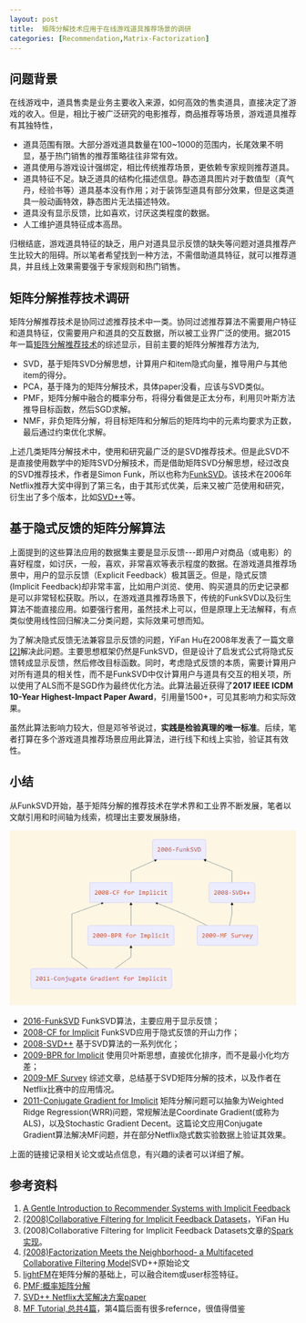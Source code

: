 ```yaml
---
layout: post
title:  矩阵分解技术应用于在线游戏道具推荐场景的调研
categories: [Recommendation,Matrix-Factorization]
---
```




## 问题背景

在线游戏中，道具售卖是业务主要收入来源，如何高效的售卖道具，直接决定了游戏的收入。但是，相比于被广泛研究的电影推荐，商品推荐等场景，游戏道具推荐有其独特性，

* 道具范围有限。大部分游戏道具数量在100~1000的范围内，长尾效果不明显，基于热门销售的推荐策略往往非常有效。
* 道具使用与游戏设计强绑定，相比传统推荐场景，更依赖专家规则推荐道具。
* 道具特征不足。缺乏道具的结构化描述信息。静态道具图片对于数值型（真气丹，经验书等）道具基本没有作用；对于装饰型道具有部分效果，但是这类道具一般动画特效，静态图片无法描述特效。
* 道具没有显示反馈，比如喜欢，讨厌这类程度的数据。
* 人工维护道具特征成本高昂。

归根结底，游戏道具特征的缺乏，用户对道具显示反馈的缺失等问题对道具推荐产生比较大的阻碍。所以笔者希望找到一种方法，不需借助道具特征，就可以推荐道具，并且线上效果需要强于专家规则和热门销售。



## 矩阵分解推荐技术调研

矩阵分解推荐技术是协同过滤推荐技术中一类。协同过滤推荐算法不需要用户特征和道具特征，仅需要用户和道具的交互数据，所以被工业界广泛的使用。据2015年一篇[矩阵分解推荐技术](https://www.sciencedirect.com/science/article/pii/S1877050915007462)的综述显示，目前主要的矩阵分解推荐方法为,

- SVD，基于矩阵SVD分解思想，计算用户和item隐式向量，推导用户与其他item的得分。
- PCA，基于降为的矩阵分解技术，具体paper没看，应该与SVD类似。
- PMF，矩阵分解中融合的概率分布，将得分看做是正太分布，利用贝叶斯方法推导目标函数，然后SGD求解。
- NMF，非负矩阵分解，将目标矩阵和分解后的矩阵均中的元素均要求为正数，最后通过约束优化求解。

上述几类矩阵分解技术中，使用和研究最广泛的是SVD推荐技术。但是此SVD不是直接使用数学中的矩阵SVD分解技术，而是借助矩阵SVD分解思想，经过改良的SVD推荐技术，作者是Simon Funk，所以也称为[FunkSVD](http://sifter.org/simon/journal/20061211.html)。该技术在2006年Netflix推荐大奖中得到了第三名，由于其形式优美，后来又被广范使用和研究，衍生出了多个版本，比如[SVD++](http://www.cs.rochester.edu/twiki/pub/Main/HarpSeminar/Factorization_Meets_the_Neighborhood-_a_Multifaceted_Collaborative_Filtering_Model.pdf)等。



## 基于隐式反馈的矩阵分解算法

上面提到的这些算法应用的数据集主要是显示反馈---即用户对商品（或电影）的喜好程度，如讨厌，一般，喜欢，非常喜欢等表示程度的数据。在游戏道具推荐场景中，用户的显示反馈（Explicit Feedback）极其匮乏。但是，隐式反馈(Implicit Feedback)却非常丰富，比如用户浏览、使用、购买道具的历史记录都是可以非常轻松获取。所以，在游戏道具推荐场景下，传统的FunkSVD以及衍生算法不能直接应用。如要强行套用，虽然技术上可以，但是原理上无法解释，有点类似使用线性回归解决二分类问题，实际效果可想而知。

为了解决隐式反馈无法兼容显示反馈的问题，YiFan Hu在2008年发表了一篇文章[[2]](http://yifanhu.net/PUB/cf.pdf)解决此问题。主要思想框架仍然是FunkSVD，但是设计了启发式公式将隐式反馈转成显示反馈，然后修改目标函数。同时，考虑隐式反馈的本质，需要计算用户对所有道具的相关性，而不是FunkSVD中仅计算用户与道具有交互的相关项，所以使用了ALS而不是SGD作为最终优化方法。此算法最近获得了**2017 IEEE ICDM 10-Year Highest-Impact Paper Award**，引用量1500+，可见其影响力和实际效果。

虽然此算法影响力较大，但是邓爷爷说过，**实践是检验真理的唯一标准**。后续，笔者打算在多个游戏道具推荐场景应用此算法，进行线下和线上实验，验证其有效性。



## 小结

从FunkSVD开始，基于矩阵分解的推荐技术在学术界和工业界不断发展，笔者以文献引用和时间轴为线索，梳理出主要发展脉络，

![](/img/mf_history.png)

* [2016-FunkSVD](http://sifter.org/simon/journal/20061211.html) FunkSVD算法，主要应用于显示反馈；
* [2008-CF for Implicit](http://yifanhu.net/PUB/cf.pdf) FunkSVD应用于隐式反馈的开山力作；
* [2008-SVD++](http://www.cs.rochester.edu/twiki/pub/Main/HarpSeminar/Factorization_Meets_the_Neighborhood-_a_Multifaceted_Collaborative_Filtering_Model.pdf) 基于SVD算法的一系列优化；
* [2009-BPR for Implicit](https://arxiv.org/ftp/arxiv/papers/1205/1205.2618.pdf) 使用贝叶斯思想，直接优化排序，而不是最小化均方差；
* [2009-MF Survey](https://datajobs.com/data-science-repo/Recommender-Systems-[Netflix].pdf) 综述文章，总结基于SVD矩阵分解的技术，以及作者在Netflix比赛中的应用情况。
* [2011-Conjugate Gradient for Implicit](http://citeseerx.ist.psu.edu/viewdoc/download?doi=10.1.1.379.6473&rep=rep1&type=pdf) 矩阵分解问题可以抽象为Weighted Ridge Regression(WRR)问题，常规解法是Coordinate Gradient(或称为ALS)，以及Stochastic Gradient Decent。这篇论文应用Conjugate Gradient算法解决MF问题，并在部分Netflix隐式数实验数据上验证其效果。

上面的链接记录相关论文或站点信息，有兴趣的读者可以详细了解。



## 参考资料

1. [A Gentle Introduction to Recommender Systems with Implicit Feedback](https://jessesw.com/Rec-System/)
2. [(2008)Collaborative Filtering for Implicit Feedback Datasets](http://yifanhu.net/PUB/cf.pdf)，YiFan Hu 
3. (2008)Collaborative Filtering for Implicit Feedback Datasets文章的[Spark实现](http://spark.apache.org/docs/latest/mllib-collaborative-filtering.html)。
4. [(2008)Factorization Meets the Neighborhood- a Multifaceted Collaborative Filtering Model](https://github.com/gpfvic/IRR/blob/master/Factorization%20meets%20the%20neighborhood-%20a%20multifaceted%20collaborative%20filtering%20model.pdf)SVD++原始论文
5. [lightFM](https://github.com/lyst/lightfm)在矩阵分解的基础上，可以融合item或user标签特征。
6. [PMF:概率矩阵分解](https://zhuanlan.zhihu.com/p/27399967)
7. [SVD++ Netflix大奖解决方案paper](https://datajobs.com/data-science-repo/Recommender-Systems-[Netflix].pdf)
8. [MF Tutorial,总共4篇](http://nicolas-hug.com/blog/matrix_facto_1)，第4篇后面有很多refernce，很值得借鉴

